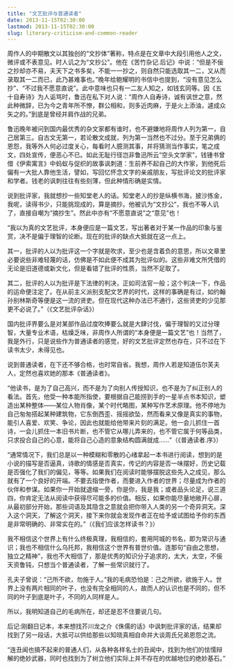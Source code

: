 ```yaml
---
title: "文艺批评与普通读者"
date: 2013-11-15T02:30:00
lastmod: 2013-11-15T02:30:00
slug: literary-criticism-and-common-reader
---
```


周作人的中期散文以其独创的“文抄体”著称，特点是在文章中大段引用他人之文，微评或不表意见。时人讥之为“文抄公”。他在《苦竹杂记.后记》中说：“但是不佞之抄却亦不易，夫天下之书多矣，不能一一抄之，则自然只能选取其一二，又从而录取其一二而已，此乃甚难事也。”晚年给鲍耀明的书信中也提到，“没有意见怎么抄”、“不过我不愿意直说”。此中意味也只有一二友人知之，如钱玄同等。因《五十自寿诗》为人诟骂时，鲁迅在私下对人说：“周作人自寿诗，诚有讽世之意，然此种微辞，已为今之青年所不憭，群公相和，则多近肉麻，于是火上添油，遽成众矢之的。”到底是曾经并肩作战的兄弟。
    
鲁迅晚年被问到国内最优秀的杂文家都有谁时，也不避嫌地将周作人列为第一，自己居第三。自古文无第一，若论散文成就，列为第一当然也不过分。至于兄弟俩的恩怨，我等外人何必过度关心，每看时人臆测其事，并将猜测当作事实，笔之成文，四处宣传，便恶心不已。如此无耻行径岂非鲁迅所云“空头文学家”，钱锺书曾借《伊索寓言》中蚂蚁与促织的故事讽刺道：生前养不起自己的大作家，到他死后偏有一大批人靠他生活，譬如，写回忆怀念文字的亲戚朋友，写批评论文的批评家和学者。钱老的讽刺往往有些刻薄，但此种情形确是实情。

说到批评家，我就想抄一些知堂老人的话。知堂老人的抄是纵横书海，披沙拣金，我呢，读得书少，只能挑现成的，算是摘抄。他被讥为“文抄公”，我也不等人讥了，直接自嘲为“摘抄生”。然此中亦有“不愿意直说”之“意见”也！

“我以为真的文艺批评，本身便应是一篇文艺，写出著者对于某一作品的印象与鉴赏，决不是偏于理智的论断。现在的批评的缺点大抵就在这一点上。

其一，批评的人以为批评这一个字就是吹求，至少也是含着负的意思，所以文章里必要说些非难轻蔑的话，仿佛是不如此便不成其为批评似的。这些非难文所凭借的无论是旧道德或新文化，但是看错了批评的性质，当然不足取了。

其二，批评的人以为批评是下法律的判决，正如司法官一般；这个判决一下，作品的运命便注定了。在从前主义派别支配文艺界的时代，这样的事确是有过，如约翰孙别林斯奇等便是这一流的贤吏。但在现代这种办法已不通行，这些贤吏的少见那更不必说了。”（《文艺批评杂话》）

国内批评界要么是对某部作品过度吹捧要么就是大肆讨伐，偏于理智的又过分理智，大量专业术语，枯燥乏味，非周作人所谓的“本身便是一篇文艺”也！当然了，我是外行，只是说些作为普通读者的感觉，好的文艺批评定然也存在，只不过在下读书太少，未得见也。

说到普通读者，在下还不够合格，也时常自省。我想，周作人若是知道伍尔芙夫人，定然也喜欢她的那本《普通读者》。

“他读书，是为了自己高兴，而不是为了向别人传授知识，也不是为了纠正别人的看法。首先，他受一种本能所指使，要根据自己能捞到手的一星半点书本知识，塑造出某种整体——某位人物肖像，某个时代略图，某种写作艺术原理。他不停地为自己匆匆搭起某种建筑物，它东倒西歪、摇摇欲坠，然而看来又像是真实的事物，能引人喜爱、欢笑、争论，因此也就能给他带来片刻的满足。他一会儿抓住一首诗，一会儿抓住一本旧书片断，也不管它从哪儿弄来的，也不管它属于何等品类，只求投合自己的心意，能将自己心造的意象结构圆满就成……”（《普通读者.序》）

“通常情况下，我们总是以一种模糊和零散的心绪拿起一本书进行阅读，想到的是小说的描写是否逼真，诗歌的情感是否真实，传记的内容是否一味摆好，历史记载是否强化了我们的偏见，等等。如果我们在阅读时能够摆脱这些先入之成见，那么就有了一个良好的开端。不要去指使作者，而要进入作者的世界；尽量成为作者的伙伴和参谋。如果你一开始就退缩一旁，你是你，我是我；或者品头论足，说三道四，你肯定无法从阅读中获得尽可能多的价值。相反，如果你能尽量地敞开心扉，从最初部分开始，那些词语及其隐含之意就会把你带入人类的另一个奇异洞天。深入这个洞天，了解这个洞天，接下来你就会发现作者正在给予或试图给予你的东西是非常明确的、非常实在的。”（《我们应该怎样读书？》）

我不相信这个世界上有什么终极真理，我相信的，套用阿城的书名，即为常识与通识；我也不相信什么乌托邦，我相信这个世界有普世价值。连那句“自由之思想，独立之精神”，我也不大相信了，那是优秀的知识分子追求的，太大，太空，不佞天资鲁钝，只想当个普通读者，了解一些常识就行了。

孔夫子曾说：“己所不欲，勿施于人。”我的毛病恐怕是：己之所欲，欲施于人。世界上没有两片相同的叶子，也没有完全相同的人，故而人的认识也是不同的，但不同的叶子到底是叶子，不同的人同样是人。

所以，我明知道自己的毛病所在，却还是忍不住要说几句。

后记:刚翻日记本，本来想找芥川龙之介《侏儒的话》中讽刺批评家的话，结果却找到了另一段话，大抵可以供给那些以知晓真相自命并大谈周氏兄弟恩怨之流。

“连丑闻也搞不起来的普通人们，从各种各样名士的丑闻中，找到为他们的怯懦辩解的绝妙武器，同时也找到为了树立他们实际上并不存在的优越地位的绝妙基石。”
